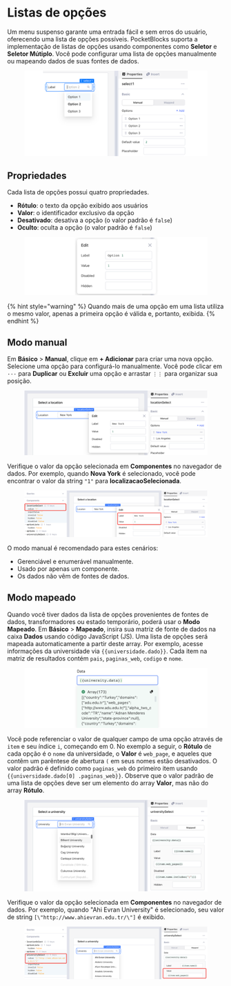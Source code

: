 # Listas de opções

Um menu suspenso garante uma entrada fácil e sem erros do usuário, oferecendo uma lista de opções possíveis. PocketBlocks suporta a implementação de listas de opções usando componentes como **Seletor** e **Seletor Mútiplo**. Você pode configurar uma lista de opções manualmente ou mapeando dados de suas fontes de dados.

<figure><img src="../../.gitbook/assets/build-apps/component-guides/option-lists/01.png" alt=""><figcaption></figcaption></figure>

## Propriedades

Cada lista de opções possui quatro propriedades.

- **Rótulo**: o texto da opção exibido aos usuários
- **Valor**: o identificador exclusivo da opção
- **Desativado**: desativa a opção (o valor padrão é `false`)
- **Oculto**: oculta a opção (o valor padrão é `false`)

<figure><img src="../../.gitbook/assets/build-apps/component-guides/option-lists/02.png" alt=""><figcaption></figcaption></figure>

{% hint style="warning" %}
Quando mais de uma opção em uma lista utiliza o mesmo valor, apenas a primeira opção é válida e, portanto, exibida.
{% endhint %}

## Modo manual

Em **Básico** > **Manual**, clique em **+ Adicionar** para criar uma nova opção. Selecione uma opção para configurá-lo manualmente. Você pode clicar em `···` para **Duplicar** ou **Excluir** uma opção e arrastar `⋮⋮` para organizar sua posição.

<figure><img src="../../.gitbook/assets/build-apps/component-guides/option-lists/03.png" alt=""><figcaption></figcaption></figure>

Verifique o valor da opção selecionada em **Componentes** no navegador de dados. Por exemplo, quando **Nova York** é selecionado, você pode encontrar o valor da string `"1"` para **localizacaoSelecionada**.

<figure><img src="../../.gitbook/assets/build-apps/component-guides/option-lists/04.png" alt=""><figcaption></figcaption></figure>

O modo manual é recomendado para estes cenários:

- Gerenciável e enumerável manualmente.
- Usado por apenas um componente.
- Os dados não vêm de fontes de dados.

## Modo mapeado

Quando você tiver dados da lista de opções provenientes de fontes de dados, transformadores ou estado temporário, poderá usar o **Modo Mapeado**. Em **Básico** > **Mapeado**, insira sua matriz de fonte de dados na caixa **Dados** usando código JavaScript (JS). Uma lista de opções será mapeada automaticamente a partir deste array. Por exemplo, acesse informações da universidade via `{{universidade.dado}}`. Cada item na matriz de resultados contém `pais`, `paginas_web`, `codigo` e `nome`.

<figure><img src="../../.gitbook/assets/build-apps/component-guides/option-lists/05.png" alt=""><figcaption></figcaption></figure>

Você pode referenciar o valor de qualquer campo de uma opção através de `item` e seu índice `i`, começando em 0. No exemplo a seguir, o **Rótulo** de cada opção é o `nome` da universidade, o **Valor** é `web_page`, e aqueles que contêm um parêntese de abertura `(` em seus nomes estão desativados. O valor padrão é definido como `paginas_web` do primeiro item usando `{{universidade.dado[0] .paginas_web}}`. Observe que o valor padrão de uma lista de opções deve ser um elemento do array **Valor**, mas não do array **Rótulo**.

<figure><img src="../../.gitbook/assets/build-apps/component-guides/option-lists/06.png" alt=""><figcaption></figcaption></figure>

Verifique o valor da opção selecionada em **Componentes** no navegador de dados. Por exemplo, quando "Ahi Evran University" é selecionado, seu valor de string `[\"http://www.ahievran.edu.tr/\"]` é exibido.

<figure><img src="../../.gitbook/assets/build-apps/component-guides/option-lists/07.png" alt=""><figcaption></figcaption></figure>
